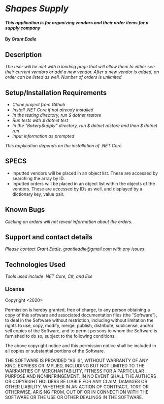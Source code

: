 # _Shapes Supply_

#### _This application is for organizing vendors and their order items for a supply company_

#### By _Grant Eadie_

## Description

_The user will be met with a landing page that will allow them to either see their current vendors or add a new vendor. After a new vendor is added, an order can be listed as well. Number of orders is unlimited._

## Setup/Installation Requirements

* _Clone project from Github_
* _Install .NET Core if not already installed_
* _In the testing directory, run $ dotnet restore_
* _Run tests with $ dotnet test_
* _In the "BakerySupply" directory, run $ dotnet restore and then $ dotnet run_
* _input information as prompted_

_This application depends on the installation of .NET Core._

## SPECS

* Inputted vendors will be placed in an object list. These are accessed by searching the array by ID.
* Inputted orders will be placed in an object list within the objects of the vendors. These are accessed by IDs as well, and displayed by a dictionary key, value pair.

## Known Bugs

_Clicking on orders will not reveal information about the orders._

## Support and contact details

_Please contact Grant Eadie, grantleadie@gmail.com with any issues_

## Technologies Used

_Tools used include .NET Core, C#, and Exe_

### License

Copyright <2020> <Grant Eadie>

Permission is hereby granted, free of charge, to any person obtaining a copy of this software and associated documentation files (the "Software"), to deal in the Software without restriction, including without limitation the rights to use, copy, modify, merge, publish, distribute, sublicense, and/or sell copies of the Software, and to permit persons to whom the Software is furnished to do so, subject to the following conditions:

The above copyright notice and this permission notice shall be included in all copies or substantial portions of the Software.

THE SOFTWARE IS PROVIDED "AS IS", WITHOUT WARRANTY OF ANY KIND, EXPRESS OR IMPLIED, INCLUDING BUT NOT LIMITED TO THE WARRANTIES OF MERCHANTABILITY, FITNESS FOR A PARTICULAR PURPOSE AND NONINFRINGEMENT. IN NO EVENT SHALL THE AUTHORS OR COPYRIGHT HOLDERS BE LIABLE FOR ANY CLAIM, DAMAGES OR OTHER LIABILITY, WHETHER IN AN ACTION OF CONTRACT, TORT OR OTHERWISE, ARISING FROM, OUT OF OR IN CONNECTION WITH THE SOFTWARE OR THE USE OR OTHER DEALINGS IN THE SOFTWARE.
